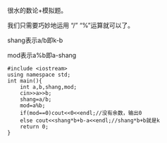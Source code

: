 很水的数论+模拟题。

我们只需要巧妙地运用  “/”  “%”运算就可以了。

shang表示a/b即k-b

mod表示a%b即a-shang

```
#include <iostream>
using namespace std;
int main(){
	int a,b,shang,mod;
	cin>>a>>b;
	shang=a/b;
	mod=a%b;
	if(mod==0)cout<<0<<endl;//没有余数，输出0
	else cout<<shang*b+b-a<<endl;//shang*b+b就是k
	return 0;
}
```
